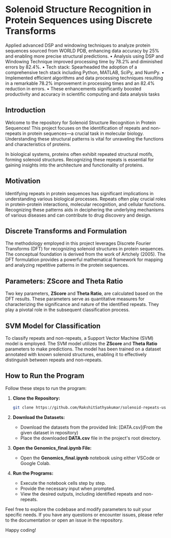 # Solenoid Structure Recognition in Protein Sequences using Discrete Transforms

Applied advanced DSP and windowing techniques to analyze protein sequences sourced from WORLD PDB, enhancing data
accuracy by 25% and enabling more precise structural predictions.
• Analysis using DSP and Windowing Technique improved processing time by 78.2% and diminished errors by 82.4%.
• Tech stack: Spearheaded the adoption of a comprehensive tech stack including Python, MATLAB, SciPy, and NumPy.
• Implemented efficient algorithms and data processing techniques resulting in a remarkable 78.2% improvement in
processing times and an 82.4% reduction in errors.
• These enhancements significantly boosted productivity and accuracy in scientific computing and data analysis tasks


## Introduction

Welcome to the repository for Solenoid Structure Recognition in Protein Sequences! This project focuses on the identification of repeats and non-repeats in protein sequences—a crucial task in molecular biology. Understanding these structural patterns is vital for unraveling the functions and characteristics of proteins.

In biological systems, proteins often exhibit repeated structural motifs, forming solenoid structures. Recognizing these repeats is essential for gaining insights into the architecture and functionality of proteins.

## Motivation

Identifying repeats in protein sequences has significant implications in understanding various biological processes. Repeats often play crucial roles in protein-protein interactions, molecular recognition, and cellular functions. Recognizing these patterns aids in deciphering the underlying mechanisms of various diseases and can contribute to drug discovery and design.

## Discrete Transforms and Formulation

The methodology employed in this project leverages Discrete Fourier Transforms (DFT) for recognizing solenoid structures in protein sequences. The conceptual foundation is derived from the work of Artchely (2005). The DFT formulation provides a powerful mathematical framework for mapping and analyzing repetitive patterns in the protein sequences.

## Parameters: ZScore and Theta Ratio

Two key parameters, **ZScore** and **Theta Ratio**, are calculated based on the DFT results. These parameters serve as quantitative measures for characterizing the significance and nature of the identified repeats. They play a pivotal role in the subsequent classification process.

## SVM Model for Classification

To classify repeats and non-repeats, a Support Vector Machine (SVM) model is employed. The SVM model utilizes the **ZScore** and **Theta Ratio** parameters to make predictions. The model has been trained on a dataset annotated with known solenoid structures, enabling it to effectively distinguish between repeats and non-repeats.

## How to Run the Program

Follow these steps to run the program:

1. **Clone the Repository:**
   ```bash
   git clone https://github.com/RakshitSathyakumar/solenoid-repeats-using-python
2. **Download the Datasets:**
   - Download the datasets from the provided link: [DATA.csv](From the given dataset in repository)
   - Place the downloaded **DATA.csv** file in the project's root directory.


3. **Open the Genomics_final.ipynb File:**
   - Open the **Genomics_final.ipynb** notebook using either VSCode or Google Colab.

4. **Run the Programs:**
   - Execute the notebook cells step by step.
   - Provide the necessary input when prompted.
   - View the desired outputs, including identified repeats and non-repeats.

Feel free to explore the codebase and modify parameters to suit your specific needs. If you have any questions or encounter issues, please refer to the documentation or open an issue in the repository.


Happy coding!
